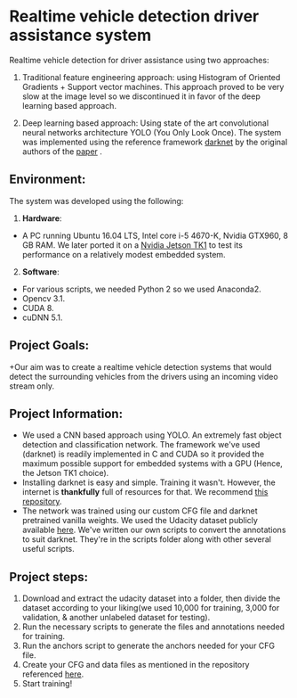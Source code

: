 # Realtime vehicle detection driver assistance system
Realtime vehicle detection for driver assistance using two approaches:
1. Traditional feature engineering approach: using Histogram of Oriented Gradients + Support vector machines. This approach proved to be very slow at the image level so we discontinued it
in favor of the deep learning based approach.

2. Deep learning based approach: Using state of the art convolutional neural networks architecture YOLO (You Only Look Once). The system was implemented using the reference framework [darknet](https://www.pjreddie.com/darknet/yolo/)
by the original authors of the [paper](https://arxiv.org/abs/1506.02640) . 

Environment:
---
The system was developed using the following:
1. **Hardware**: 
+ A PC running Ubuntu 16.04 LTS, Intel core i-5 4670-K, Nvidia GTX960, 8 GB RAM. We later ported it on a [Nvidia Jetson TK1](http://www.nvidia.com/object/jetson-tk1-embedded-dev-kit.html) to test its performance on a relatively modest embedded system.
2. **Software**: 
+ For various scripts, we needed Python 2 so we used Anaconda2.
+ Opencv 3.1.
+ CUDA 8.
+ cuDNN 5.1.

Project Goals:
---
+Our aim was to create a realtime vehicle detection systems that would detect the surrounding vehicles from the drivers using an incoming video stream only.

Project Information:
---
+ We used a CNN based approach using YOLO. An extremely fast object detection and classification network. The framework we've used (darknet) is readily implemented in C and CUDA so it provided 
the maximum possible support for embedded systems with a GPU (Hence, the Jetson TK1 choice).
+ Installing darknet is easy and simple. Training it wasn't. However, the internet is **thankfully** full of resources for that. We recommend [this repository](https://github.com/AlexeyAB/darknet#how-to-train-to-detect-your-custom-objects).
+ The network was trained using our custom CFG file and darknet pretrained vanilla weights. We used the Udacity dataset publicly available [here](https://github.com/udacity/self-driving-car/tree/master/annotations#dataset-2). We've written
our own scripts to convert the annotations to suit darknet. They're in the scripts folder along with other several useful scripts.

Project steps:
---
1. Download and extract the udacity dataset into a folder, then divide the dataset according to your liking(we used 10,000 for training, 3,000 for validation, & another unlabeled dataset for testing).
2. Run the necessary scripts to generate the files and annotations needed for training.
3. Run the anchors script to generate the anchors needed for your CFG file.
4. Create your CFG and data files as mentioned in the repository referenced [here](https://github.com/AlexeyAB/darknet#how-to-train-to-detect-your-custom-objects).
5. Start training!
